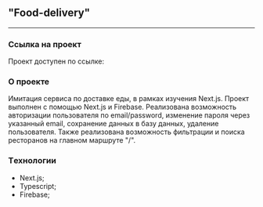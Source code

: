 ## "Food-delivery"

---

### Ссылка на проект

Проект доступен по ссылке:

### О проекте

Имитация сервиса по доставке еды, в рамках изучения Next.js. Проект выполнен с помощью Next.js и Firebase. Реализована возможность авторизации пользователя по email/password, изменение пароля через указанный email, сохранение данных в базу данных, удаление пользователя. Также реализована возможность фильтрации и поиска ресторанов на главном маршруте "/".

### Tехнологии

- Next.js;
- Typescript;
- Firebase;
